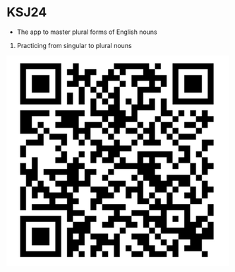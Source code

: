 # KSJ24
- The app to master plural forms of English nouns 
1. Practicing from singular to plural nouns 

![NounSmart_irregulars_QR](https://github.com/sundaybest3/NounSmart/blob/main/images/qr_NounSmart_irregulars.png)
